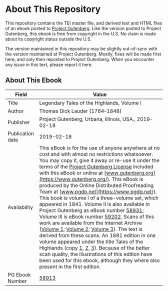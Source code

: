# About This Repository

This repository contains the TEI master file, and derived text and HTML files of an ebook posted to [Project Gutenberg](https://www.gutenberg.org/). Like the version posted to Project Gutenberg, this ebook is free from copyright in the U.S. No claim is made about its copyright status outside the U.S.

The version maintained in this repository may be slightly out-of-sync with the version maintained at Project Gutenberg. Mostly, fixes will be made first here, and only then reposted to Project Gutenberg. When you encounter any issue in this text, please report it here.

## About This Ebook

| Field | Value |
| ----- | ----- |
| Title | Legendary Tales of the Highlands, Volume I |
| Author | Thomas Dick Lauder (1784–1848) |
| Publisher | Project Gutenberg, Urbana, Illinois, USA., 2019-02-18 |
| Publication date | 2019-02-18 |
| Availability | This eBook is for the use of anyone anywhere at no cost and with almost no restrictions whatsoever. You may copy it, give it away or re-use it under the terms of the [Project Gutenberg License](https://www.gutenberg.org/license) included with this eBook or online at [www.gutenberg.org](https://www.gutenberg.org/). This eBook is produced by the Online Distributed Proofreading Team at [www.pgdp.net](https://www.pgdp.net/). This book is volume I of a three-volume set, which appeared in 1841. Volume II is also available in Project Gutenberg as eBook number [58931](https://www.gutenberg.org/ebooks/58931); Volume III is eBook number [59202](https://www.gutenberg.org/ebooks/59202). Scans of this work are available from the Internet Archive ([Volume 1](https://archive.org/details/legendarytalesh00laudgoog/page/n9); [Volume 2](https://archive.org/details/legendarytalesh03laudgoog/page/n5); [Volume 3](https://archive.org/details/legendarytalesh01laudgoog/page/n6)). The text is derived from these scans. An 1881 edition in one volume appeared under the title Tales of the Highlands (copy [1](https://archive.org/details/talesofhighlands00laud/page/n9), [2](https://archive.org/details/cu31924013496439/page/n10), [3](https://archive.org/details/taleshighlands00laudgoog/page/n11)). Because of the better scan quality, the illustrations of this edition have been used for this ebook, although they where also present in the first edition. |
| PG Ebook Number | [58913](https://www.gutenberg.org/ebooks/58913) |
